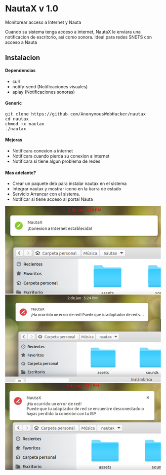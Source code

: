 # NautaX v 1.0

Monitorear acceso a Internet y Nauta

Cuando su sistema tenga acceso a internet, NautaX le enviara una notificacion de escritorio, asi como sonora.
Ideal para redes SNETS con acceso a Nauta

## Instalacion
#### Dependencias
* curl
* notify-send (Notificaciones visuales)
* aplay  (Notificaciones sonoras)
#### Generic
<pre>
git clone https://github.com/AnonymousWebHacker/nautax
cd nautax
chmod +x nautax
./nautax
</pre>

#### Mejoras
* Notificara conexion a internet
* Notificara cuando pierda su conexion a internet
* Notificara si tiene algun problema de redes

#### Mas adelante?
* Crear un paquete deb para instalar nautax en el sistema
* Integrar nautax y mostrar icono en la barra de estado
* Servicio Arrancar con el sistema.
* Notificar si tiene acceso al portal Nauta


![](screenshot/screenshot-online.png)
![](screenshot/screenshot-error.png)
![](screenshot/screenshot-error-extended.png)
